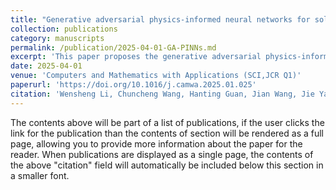 ```yaml
---
title: "Generative adversarial physics-informed neural networks for solving forward and inverse problem with small labeled samples"
collection: publications
category: manuscripts
permalink: /publication/2025-04-01-GA-PINNs.md
excerpt: 'This paper proposes the generative adversarial physics-informed neural networks (GA-PINNs), which integrate the generative adversarial (GA) mechanism with original PINNs, to improve the performance of PINNs by exploiting a small size of labeled samples.'
date: 2025-04-01
venue: 'Computers and Mathematics with Applications (SCI,JCR Q1)'
paperurl: 'https://doi.org/10.1016/j.camwa.2025.01.025'
citation: 'Wensheng Li, Chuncheng Wang, Hanting Guan, Jian Wang, Jie Yang, Chao Zhang, Dacheng Tao. (2025). &quot;Generative adversarial physics-informed neural networks for solving forward and inverse problem with small labeled samples.&quot; <i>Computers and Mathematics with Applications</i>. 183, 98-120.'
---
```


The contents above will be part of a list of publications, if the user clicks the link for the publication than the contents of section will be rendered as a full page, allowing you to provide more information about the paper for the reader. When publications are displayed as a single page, the contents of the above "citation" field will automatically be included below this section in a smaller font.
